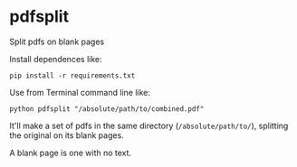 # pdfsplit
Split pdfs on blank pages

Install dependences like:

	pip install -r requirements.txt

Use from Terminal command line like:

	python pdfsplit "/absolute/path/to/combined.pdf"
  
It'll make a set of pdfs in the same directory (`/absolute/path/to/`), splitting the original on its blank pages.

A blank page is one with no text.
